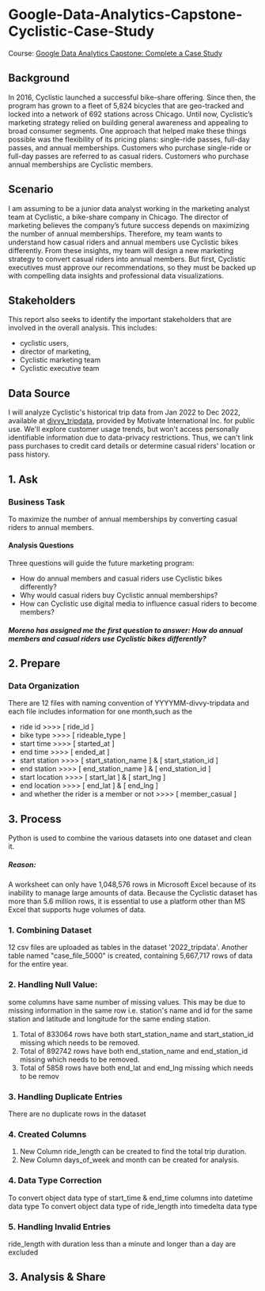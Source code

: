 # Google-Data-Analytics-Capstone-Cyclistic-Case-Study
Course: [Google Data Analytics Capstone: Complete a Case Study](https://www.coursera.org/learn/google-data-analytics-capstone)
## Background
In 2016, Cyclistic launched a successful bike-share offering. Since then, the program has grown to a fleet of 5,824 bicycles that are geo-tracked and locked into a network of 692 stations across Chicago.
Until now, Cyclistic’s marketing strategy relied on building general awareness and appealing to broad consumer segments. One approach that helped make these things possible was the flexibility of its pricing plans: single-ride passes, full-day passes, and annual memberships. Customers who purchase single-ride or full-day passes are referred to as casual riders. Customers who purchase annual memberships are Cyclistic members.
## Scenario
I am assuming to be a junior data analyst working in the marketing analyst team at Cyclistic, a bike-share company in Chicago. The director of marketing believes the company’s future success depends on maximizing the number of annual memberships. Therefore, my team wants to understand how casual riders and annual members use Cyclistic bikes differently. From these insights, my team will design a new marketing strategy to convert casual riders into annual members. But first, Cyclistic executives must approve our recommendations, so they must be backed up with compelling data insights and professional data visualizations.
## Stakeholders
This report also seeks to identify the important stakeholders that are involved in the overall analysis. This includes:
- cyclistic users,
- director of marketing,
- Cyclistic marketing team
- Cyclistic executive team
## Data Source
I will analyze Cyclistic's historical trip data from Jan 2022 to Dec 2022, available at [divvy_tripdata](https://divvy-tripdata.s3.amazonaws.com/index.html), provided by Motivate International Inc. for public use.
We'll explore customer usage trends, but won't access personally identifiable information due to data-privacy restrictions. Thus, we can't link pass purchases to credit card details or determine casual riders' location or pass history.

## 1. Ask 

### Business Task
To maximize the number of annual memberships by converting casual riders to annual members.

#### Analysis Questions
Three questions will guide the future marketing program:
- How do annual members and casual riders use Cyclistic bikes differently?
- Why would casual riders buy Cyclistic annual memberships?
- How can Cyclistic use digital media to influence casual riders to become members?
##### Moreno has assigned me the first question to answer: How do annual members and casual riders use Cyclistic bikes differently?

## 2. Prepare

### Data Organization
There are 12 files with naming convention of YYYYMM-divvy-tripdata and each file includes information for one month,such as the
- ride id >>>>  [ ride_id ]
- bike type >>>>  [ rideable_type ] 
- start time >>>>  [ started_at ]
- end time >>>>  [ ended_at ] 
- start station >>>>  [ start_station_name ] & [ start_station_id ]
- end station  >>>>  [ end_station_name ] & [ end_station_id ]
- start location >>>>  [ start_lat ] & [ start_lng ]
- end location >>>>  [ end_lat ] & [ end_lng ]
- and whether the rider is a member or not >>>>  [ member_casual ]

## 3. Process

Python is used to combine the various datasets into one dataset and clean it.
##### Reason:
A worksheet can only have 1,048,576 rows in Microsoft Excel because of its inability to manage large amounts of data. Because the Cyclistic dataset has more than 5.6 million rows, it is essential to use a platform other than MS Excel that supports huge volumes of data.
### 1. Combining Dataset
12 csv files are uploaded as tables in the dataset '2022_tripdata'. Another table named "case_file_5000" is created, containing 5,667,717 rows of data for the entire year.
### 2. Handling Null Value:
some columns have same number of missing values. This may be due to missing information in the same row i.e. station's name and id for the same station and latitude and longitude for the same ending station.
1. Total of 833064 rows have both start_station_name and start_station_id missing which needs to be removed.
2. Total of 892742 rows have both end_station_name and end_station_id missing which needs to be removed.
3. Total of 5858 rows have both end_lat and end_lng missing which needs to be remov
### 3. Handling Duplicate Entries
There are no duplicate rows in the dataset
### 4. Created Columns
1. New Column ride_length can be created to find the total trip duration.
2. New Column days_of_week and month can be created for analysis.
### 4. Data Type Correction
To convert object data type of start_time & end_time columns into datetime data type
To convert object data type of ride_length into timedelta data type
### 5. Handling Invalid Entries
ride_length with duration less than a minute and longer than a day are excluded

## 3. Analysis & Share

